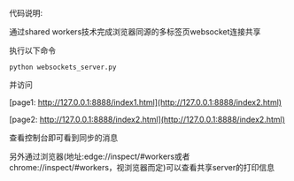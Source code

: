 代码说明:

通过shared workers技术完成浏览器同源的多标签页websocket连接共享

执行以下命令

```
python websockets_server.py
```

并访问

[page1: http://127.0.0.1:8888/index1.html](http://127.0.0.1:8888/index2.html)

[page2: http://127.0.0.1:8888/index2.html](http://127.0.0.1:8888/index2.html)

查看控制台即可看到同步的消息

另外通过浏览器(地址:edge://inspect/#workers或者chrome://inspect/#workers，视浏览器而定)可以查看共享server的打印信息

